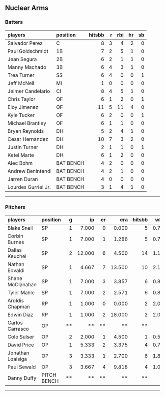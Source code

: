 ## Nuclear Arms

### Batters

 
|players             |position  | hitsbb|  r| rbi| hr| sb| 
|:-------------------|:---------|------:|--:|---:|--:|--:| 
|Salvador Perez      |C         |      8|  3|   4|  2|  0| 
|Paul Goldschmidt    |1B        |      7|  2|   5|  1|  0| 
|Jean Segura         |2B        |      6|  2|   1|  1|  0| 
|Manny Machado       |3B        |      6|  4|   3|  1|  0| 
|Trea Turner         |SS        |      6|  4|   0|  0|  1| 
|Jeff McNeil         |MI        |      1|  0|   0|  0|  0| 
|Jeimer Candelario   |CI        |      8|  4|   5|  1|  0| 
|Chris Taylor        |OF        |      6|  1|   2|  0|  1| 
|Eloy Jimenez        |OF        |     11|  5|  11|  4|  0| 
|Kyle Tucker         |OF        |      6|  2|   0|  0|  1| 
|Michael Brantley    |OF        |      6|  1|   1|  0|  0| 
|Bryan Reynolds      |DH        |      5|  2|   4|  1|  0| 
|Cesar Hernandez     |DH        |     10|  7|   3|  2|  0| 
|Justin Turner       |DH        |      2|  1|   1|  0|  1| 
|Ketel Marte         |DH        |      6|  1|   2|  0|  0| 
|Alec Bohm           |BAT BENCH |      4|  2|   0|  0|  0| 
|Andrew Benintendi   |BAT BENCH |      4|  2|   1|  0|  0| 
|Jarren Duran        |BAT BENCH |      4|  0|   0|  0|  0| 
|Lourdes Gurriel Jr. |BAT BENCH |      3|  1|   4|  1|  0| 


* * *

### Pitchers

 
|players           |position    |  g|     ip| er|    era| hitsbb|  whip| so|  w| sv| 
|:-----------------|:-----------|--:|------:|--:|------:|------:|-----:|--:|--:|--:| 
|Blake Snell       |SP          |  1|  7.000|  0|  0.000|      5| 0.714| 13|  1|  0| 
|Corbin Burnes     |SP          |  1|  7.000|  1|  1.286|      5| 0.714|  5|  0|  0| 
|Dallas Keuchel    |SP          |  2| 12.000|  6|  4.500|     14| 1.167|  6|  0|  0| 
|Nathan Eovaldi    |SP          |  1|  4.667|  7| 13.500|     10| 2.143|  4|  0|  0| 
|Shane McClanahan  |SP          |  1|  7.000|  3|  3.857|      6| 0.857|  8|  1|  0| 
|Tyler Mahle       |SP          |  1|  7.000|  2|  2.571|      6| 0.857| 10|  1|  0| 
|Aroldis Chapman   |RP          |  1|  1.000|  0|  0.000|      2| 2.000|  1|  0|  1| 
|Edwin Diaz        |RP          |  1|  1.000|  2| 18.000|      2| 2.000|  1|  0|  0| 
|Carlos Carrasco   |OP          | **|     **| **|     **|     **|    **| **| **| **| 
|Cole Sulser       |OP          |  2|  2.000|  1|  4.500|      1| 0.500|  0|  0|  0| 
|David Price       |OP          |  1|  5.333|  2|  3.375|      4| 0.750|  4|  0|  0| 
|Jonathan Loaisiga |OP          |  3|  3.333|  1|  2.700|      6| 1.800|  2|  0|  1| 
|Paul Sewald       |OP          |  3|  3.667|  4|  9.818|      4| 1.091|  6|  1|  0| 
|Danny Duffy       |PITCH BENCH | **|     **| **|     **|     **|    **| **| **| **| 


* * *


